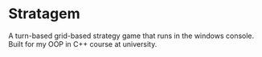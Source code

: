 # Stratagem
A turn-based grid-based strategy game that runs in the windows console. Built for my OOP in C++ course at university.
